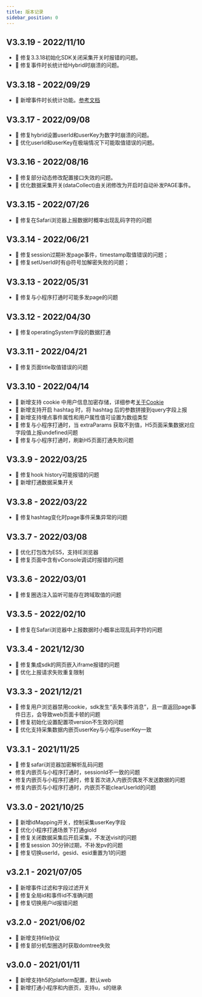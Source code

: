```yaml
---
title: 版本记录
sidebar_position: 0
---
```


## V3.3.19 - 2022/11/10

* 🐞 修复3.3.18初始化SDK关闭采集开关时报错的问题。
* 🐞 修复事件时长统计给Hybrid时崩溃的问题。

## V3.3.18 - 2022/09/29

* 🎉 新增事件时长统计功能。[参考文档](/docs/webjs/3.3/api#事件时长统计)

## V3.3.17 - 2022/09/08

* 🐞 修复hybrid设置userId和userKey为数字时崩溃的问题。
* 🌟 优化userId和userKey在极端情况下可能取值错误的问题。

## V3.3.16 - 2022/08/16

* 🐞 修复部分动态修改配置接口失效的问题。
* 🌟 优化数据采集开关(dataCollect)由关闭修改为开启时自动补发PAGE事件。

## V3.3.15 - 2022/07/26

* 🐞 修复在Safari浏览器上报数据时概率出现乱码字符的问题

## V3.3.14 - 2022/06/21

* 🐞 修复session过期补发page事件，timestamp取值错误的问题；
* 🐞 修复setUserId时有@符号加解密失败的问题；

## V3.3.13 - 2022/05/31

* 🐞 修复与小程序打通时可能多发page的问题

## V3.3.12 - 2022/04/30

* 🐞 修复operatingSystem字段的数据打通

## V3.3.11 - 2022/04/21

* 🐞 修复页面title取值错误的问题

## V3.3.10 - 2022/04/14

* 🎉 新增支持 cookie 中用户信息加密存储，详细参考[关于Cookie](/docs/compliance/webCompliance#关于cookie)
* 🎉 新增支持开启 hashtag 时，将 hashtag 后的参数拼接到query字段上报
* 🎉 新增支持埋点事件属性和用户属性值可设置为数组类型
* 🐞 修复与小程序打通时，当 extraParams 获取不到值，H5页面采集数据对应字段值上报undefined问题
* 🐞 修复与小程序打通时，刷新H5页面打通失败问题

## V3.3.9 - 2022/03/25

* 🐞 修复hook history可能报错的问题
* 🎉 新增打通数据采集开关

## V3.3.8 - 2022/03/22

* 🐞 修复hashtag变化时page事件采集异常的问题

## V3.3.7 - 2022/03/08

* 🌟 优化打包改为ES5，支持IE浏览器
* 🐞 修复页面中含有vConsole调试时报错的问题

## V3.3.6 - 2022/03/01

* 🐞 修复圈选注入监听可能存在跨域取值的问题

## V3.3.5 - 2022/02/10

* 🐞 修复在Safari浏览器中上报数据时小概率出现乱码字符的问题

## V3.3.4 - 2021/12/30

* 🐞 修复集成sdk的网页嵌入iframe报错的问题
* 🌟 优化上报请求失败重复限制

## V3.3.3 - 2021/12/21

* 🐞 修复用户浏览器禁用cookie，sdk发生“丢失事件消息”，且一直返回page事件日志，会导致web页面卡顿的问题
* 🐞 修复初始化设置配置项version不生效的问题
* 🌟 优化支持采集数据内嵌页userKey与小程序userKey一致

## V3.3.1 - 2021/11/25

* 🐞 修复safari浏览器加密解析乱码问题
* 修复内嵌页与小程序打通时，sessionId不一致的问题
* 修复内嵌页与小程序打通时，修复首次进入内嵌页偶发不发送数据的问题
* 修复内嵌页与小程序打通时，内嵌页不能clearUserId的问题

## V3.3.0 - 2021/10/25

* 🎉 新增idMapping开关，控制采集userKey字段
* 🌟 优化小程序打通场景下打通gioId
* 🐞 修复关闭数据采集后开启采集，不发送visit的问题
* 🐞 修复session 30分钟过期，不补发pv的问题
* 🐞 修复切换userId，gesid、esid重置为1的问题

## v3.2.1 - 2021/07/05

* 🎉 新增事件过滤和字段过滤开关
* 🐞 修复全局id和事件id不准确问题
* 🐞 修复切换用户id报错问题

## v3.2.0 - 2021/06/02

* 🎉 新增支持file协议
* 🐞 修复部分机型圈选时获取domtree失败

## v3.0.0 - 2021/01/11

* 🎉 新增支持h5的platform配置，默认web
* 🎉 新增打通小程序和内嵌页，支持u，s的继承
